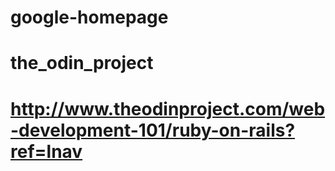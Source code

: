 # google-homepage
# the_odin_project
# http://www.theodinproject.com/web-development-101/ruby-on-rails?ref=lnav
